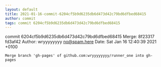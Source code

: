 ```yaml
---
layout: default
title: 2021-01-16-commit-6204cf5b9d6235db6d473d42c79bd6dfbed68415
author: commit
tags: commit 6204cf5b9d6235db6d473d42c79bd6dfbed68415
---
```


commit 6204cf5b9d6235db6d473d42c79bd6dfbed68415
Merge: 8f23317 fd3af42
Author: wryyyyyyyy <no@spam.here>
Date:   Sat Jan 16 12:40:39 2021 +0100

    Merge branch 'gh-pages' of github.com:wryyyyyyyy/runner_one into gh-pages
